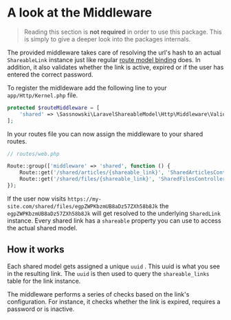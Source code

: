 # A look at the Middleware

> Reading this section is **not required** in order to use this package. This is simply to give a deeper look into the packages internals.

The provided middleware takes care of resolving the url's hash to an actual `ShareableLink` instance just like regular [route model binding](https://laravel.com/docs/5.4/routing#route-model-binding) does. In addition, it also validates whether the link is active, expired or if the user has entered the correct password.

To register the midldeware add the following line to your `app/Http/Kernel.php` file.

```php
protected $routeMiddleware = [
    'shared' => \Sassnowski\LaravelShareableModel\Http\Middleware\ValidateShareableLink::class,
];
```

In your routes file you can now assign the middleware to your shared routes.

```php
// routes/web.php

Route::group(['middleware' => 'shared', function () {
    Route::get('/shared/articles/{shareable_link}', 'SharedArticlesController@show');
    Route::get('/shared/files/{shareable_link}', 'SharedFilesController@show');
});
```

If the user now visits `https://my-site.com/shared/files/egpZWPKbzmUB8aDz57ZXh58b8Jk` the `egpZWPKbzmUB8aDz57ZXh58b8Jk` will get resolved to the underlying `SharedLink` instance. Every shared link has a `shareable` property you can use to access the actual shared model.

## How it works

Each shared model gets assigned a unique `uuid` . This uuid is what you see in the resulting link. The `uuid` is then used to query the `shareable_links` table for the link instance.

The middleware performs a series of checks based on the link's configuration. For instance, it checks whether the link is expired, requires a password or is inactive.

